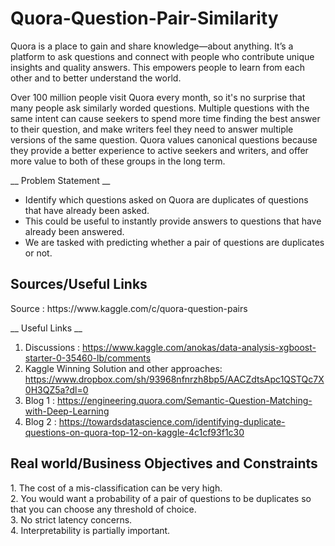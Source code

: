 # Quora-Question-Pair-Similarity
Quora is a place to gain and share knowledge—about anything. It’s a platform to ask questions and connect with people who contribute unique insights and quality answers. This empowers people to learn from each other and to better understand the world.

Over 100 million people visit Quora every month, so it's no surprise that many people ask similarly worded questions. Multiple questions with the same intent can cause seekers to spend more time finding the best answer to their question, and make writers feel they need to answer multiple versions of the same question. Quora values canonical questions because they provide a better experience to active seekers and writers, and offer more value to both of these groups in the long term.

__ Problem Statement __

- Identify which questions asked on Quora are duplicates of questions that have already been asked.
- This could be useful to instantly provide answers to questions that have already been answered.
- We are tasked with predicting whether a pair of questions are duplicates or not.

<h2> Sources/Useful Links</h2>
Source : https://www.kaggle.com/c/quora-question-pairs

  __ Useful Links __ 

1. Discussions : https://www.kaggle.com/anokas/data-analysis-xgboost-starter-0-35460-lb/comments
2. Kaggle Winning Solution and other approaches: https://www.dropbox.com/sh/93968nfnrzh8bp5/AACZdtsApc1QSTQc7X0H3QZ5a?dl=0
3. Blog 1 : https://engineering.quora.com/Semantic-Question-Matching-with-Deep-Learning
4. Blog 2 : https://towardsdatascience.com/identifying-duplicate-questions-on-quora-top-12-on-kaggle-4c1cf93f1c30

<h2> Real world/Business Objectives and Constraints </h2>
1. The cost of a mis-classification can be very high.<br>
2. You would want a probability of a pair of questions to be duplicates so that you can choose any threshold of choice.<br>
3. No strict latency concerns.<br>
4. Interpretability is partially important.<br>


